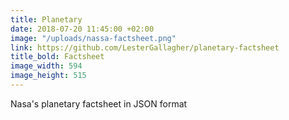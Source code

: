 ```yaml
---
title: Planetary
date: 2018-07-20 11:45:00 +02:00
image: "/uploads/nassa-factsheet.png"
link: https://github.com/LesterGallagher/planetary-factsheet
title_bold: Factsheet
image_width: 594
image_height: 515
---
```


Nasa's planetary factsheet in JSON format